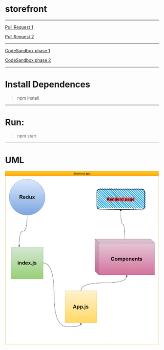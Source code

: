 # storefront

---
[Pull Request 1](https://github.com/ibrahemomari/storefront/pull/2)

[Pull Request 2](https://github.com/ibrahemomari/storefront/pull/3)



---

[CodeSandbox phase 1]()

[CodeSandbox phase 2]()



---

Install Dependences
===
>npm install

---
Run:
===
>npm start
---
UML
==





![](src/Images/UML.png)
